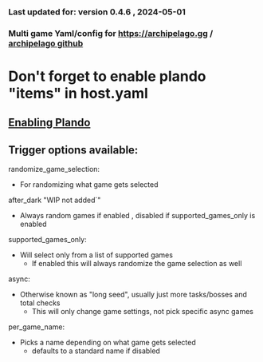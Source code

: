 ### Last updated for: version 0.4.6 , 2024-05-01
### Multi game Yaml/config for https://archipelago.gg / [archipelago github](https://github.com/ArchipelagoMW/Archipelago)

# Don't forget to enable plando "items" in host.yaml
## [Enabling Plando](https://archipelago.gg/tutorial/Archipelago/plando/en#enabling-plando)


## Trigger options available:

randomize_game_selection:
 - For randomizing what game gets selected

after_dark "WIP not added´"
 - Always random games if enabled , disabled if supported_games_only is enabled

supported_games_only:  
 - Will select only from a list of supported games
   - If enabled this will always randomize the game selection as well

async: 
  - Otherwise known as "long seed", usually just more tasks/bosses and total checks
    - This will only change game settings, not pick specific async games
 
per_game_name: 
 - Picks a name depending on what game gets selected
   - defaults to a standard name if disabled



